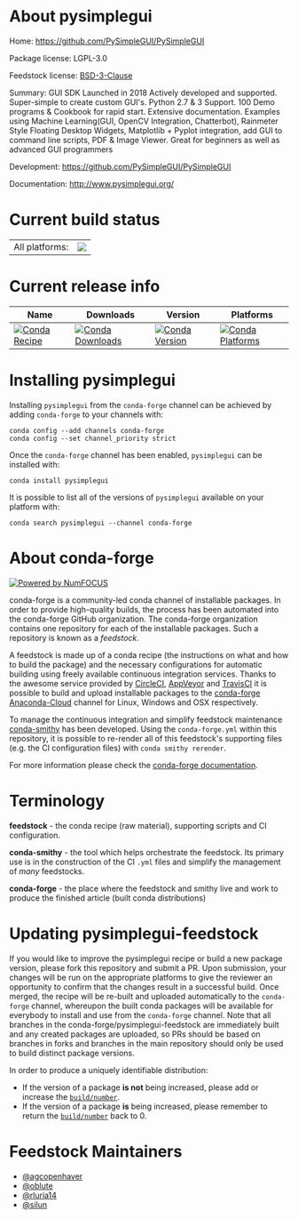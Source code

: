 About pysimplegui
=================

Home: https://github.com/PySimpleGUI/PySimpleGUI

Package license: LGPL-3.0

Feedstock license: [BSD-3-Clause](https://github.com/conda-forge/pysimplegui-feedstock/blob/master/LICENSE.txt)

Summary: GUI SDK Launched in 2018 Actively developed and supported. Super-simple to create custom GUI's.  Python 2.7 & 3 Support. 100 Demo programs & Cookbook for rapid start. Extensive documentation. Examples using Machine Learning(GUI, OpenCV Integration,  Chatterbot), Rainmeter Style Floating Desktop Widgets, Matplotlib + Pyplot integration, add GUI to command line scripts, PDF & Image Viewer. Great for beginners as well as advanced GUI programmers

Development: https://github.com/PySimpleGUI/PySimpleGUI

Documentation: http://www.pysimplegui.org/

Current build status
====================


<table><tr><td>All platforms:</td>
    <td>
      <a href="https://dev.azure.com/conda-forge/feedstock-builds/_build/latest?definitionId=7431&branchName=master">
        <img src="https://dev.azure.com/conda-forge/feedstock-builds/_apis/build/status/pysimplegui-feedstock?branchName=master">
      </a>
    </td>
  </tr>
</table>

Current release info
====================

| Name | Downloads | Version | Platforms |
| --- | --- | --- | --- |
| [![Conda Recipe](https://img.shields.io/badge/recipe-pysimplegui-green.svg)](https://anaconda.org/conda-forge/pysimplegui) | [![Conda Downloads](https://img.shields.io/conda/dn/conda-forge/pysimplegui.svg)](https://anaconda.org/conda-forge/pysimplegui) | [![Conda Version](https://img.shields.io/conda/vn/conda-forge/pysimplegui.svg)](https://anaconda.org/conda-forge/pysimplegui) | [![Conda Platforms](https://img.shields.io/conda/pn/conda-forge/pysimplegui.svg)](https://anaconda.org/conda-forge/pysimplegui) |

Installing pysimplegui
======================

Installing `pysimplegui` from the `conda-forge` channel can be achieved by adding `conda-forge` to your channels with:

```
conda config --add channels conda-forge
conda config --set channel_priority strict
```

Once the `conda-forge` channel has been enabled, `pysimplegui` can be installed with:

```
conda install pysimplegui
```

It is possible to list all of the versions of `pysimplegui` available on your platform with:

```
conda search pysimplegui --channel conda-forge
```


About conda-forge
=================

[![Powered by NumFOCUS](https://img.shields.io/badge/powered%20by-NumFOCUS-orange.svg?style=flat&colorA=E1523D&colorB=007D8A)](http://numfocus.org)

conda-forge is a community-led conda channel of installable packages.
In order to provide high-quality builds, the process has been automated into the
conda-forge GitHub organization. The conda-forge organization contains one repository
for each of the installable packages. Such a repository is known as a *feedstock*.

A feedstock is made up of a conda recipe (the instructions on what and how to build
the package) and the necessary configurations for automatic building using freely
available continuous integration services. Thanks to the awesome service provided by
[CircleCI](https://circleci.com/), [AppVeyor](https://www.appveyor.com/)
and [TravisCI](https://travis-ci.com/) it is possible to build and upload installable
packages to the [conda-forge](https://anaconda.org/conda-forge)
[Anaconda-Cloud](https://anaconda.org/) channel for Linux, Windows and OSX respectively.

To manage the continuous integration and simplify feedstock maintenance
[conda-smithy](https://github.com/conda-forge/conda-smithy) has been developed.
Using the ``conda-forge.yml`` within this repository, it is possible to re-render all of
this feedstock's supporting files (e.g. the CI configuration files) with ``conda smithy rerender``.

For more information please check the [conda-forge documentation](https://conda-forge.org/docs/).

Terminology
===========

**feedstock** - the conda recipe (raw material), supporting scripts and CI configuration.

**conda-smithy** - the tool which helps orchestrate the feedstock.
                   Its primary use is in the construction of the CI ``.yml`` files
                   and simplify the management of *many* feedstocks.

**conda-forge** - the place where the feedstock and smithy live and work to
                  produce the finished article (built conda distributions)


Updating pysimplegui-feedstock
==============================

If you would like to improve the pysimplegui recipe or build a new
package version, please fork this repository and submit a PR. Upon submission,
your changes will be run on the appropriate platforms to give the reviewer an
opportunity to confirm that the changes result in a successful build. Once
merged, the recipe will be re-built and uploaded automatically to the
`conda-forge` channel, whereupon the built conda packages will be available for
everybody to install and use from the `conda-forge` channel.
Note that all branches in the conda-forge/pysimplegui-feedstock are
immediately built and any created packages are uploaded, so PRs should be based
on branches in forks and branches in the main repository should only be used to
build distinct package versions.

In order to produce a uniquely identifiable distribution:
 * If the version of a package **is not** being increased, please add or increase
   the [``build/number``](https://docs.conda.io/projects/conda-build/en/latest/resources/define-metadata.html#build-number-and-string).
 * If the version of a package **is** being increased, please remember to return
   the [``build/number``](https://docs.conda.io/projects/conda-build/en/latest/resources/define-metadata.html#build-number-and-string)
   back to 0.

Feedstock Maintainers
=====================

* [@agcopenhaver](https://github.com/agcopenhaver/)
* [@oblute](https://github.com/oblute/)
* [@rluria14](https://github.com/rluria14/)
* [@silun](https://github.com/silun/)

